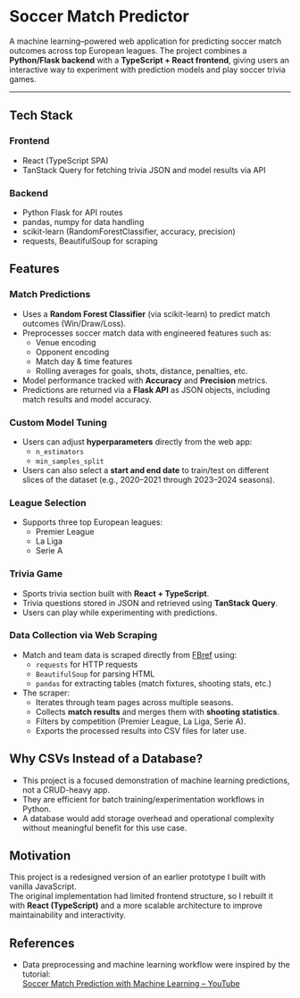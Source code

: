 # Soccer Match Predictor

A machine learning–powered web application for predicting soccer match outcomes across top European leagues. The project combines a **Python/Flask backend** with a **TypeScript + React frontend**, giving users an interactive way to experiment with prediction models and play soccer trivia games.  

---

## Tech Stack 

### Frontend 
- React (TypeScript SPA)
- TanStack Query for fetching trivia JSON and model results via API

### Backend
- Python Flask for API routes
- pandas, numpy for data handling
- scikit-learn (RandomForestClassifier, accuracy, precision)
- requests, BeautifulSoup for scraping

## Features

### Match Predictions
- Uses a **Random Forest Classifier** (via scikit-learn) to predict match outcomes (Win/Draw/Loss).  
- Preprocesses soccer match data with engineered features such as:  
  - Venue encoding  
  - Opponent encoding  
  - Match day & time features  
  - Rolling averages for goals, shots, distance, penalties, etc.  
- Model performance tracked with **Accuracy** and **Precision** metrics.  
- Predictions are returned via a **Flask API** as JSON objects, including match results and model accuracy.  

### Custom Model Tuning
- Users can adjust **hyperparameters** directly from the web app:  
  - `n_estimators`  
  - `min_samples_split`  
- Users can also select a **start and end date** to train/test on different slices of the dataset (e.g., 2020–2021 through 2023–2024 seasons).  

### League Selection
- Supports three top European leagues:  
  - Premier League  
  - La Liga  
  - Serie A  

### Trivia Game
- Sports trivia section built with **React + TypeScript**.  
- Trivia questions stored in JSON and retrieved using **TanStack Query**.  
- Users can play while experimenting with predictions.  

### Data Collection via Web Scraping
- Match and team data is scraped directly from [FBref](https://fbref.com) using:  
  - `requests` for HTTP requests  
  - `BeautifulSoup` for parsing HTML  
  - `pandas` for extracting tables (match fixtures, shooting stats, etc.)  
- The scraper:  
  - Iterates through team pages across multiple seasons.  
  - Collects **match results** and merges them with **shooting statistics**.  
  - Filters by competition (Premier League, La Liga, Serie A).  
  - Exports the processed results into CSV files for later use.
 
## Why CSVs Instead of a Database?
- This project is a focused demonstration of machine learning predictions, not a CRUD-heavy app.
- They are efficient for batch training/experimentation workflows in Python.
- A database would add storage overhead and operational complexity without meaningful benefit for this use case.

## Motivation
This project is a redesigned version of an earlier prototype I built with vanilla JavaScript.  
The original implementation had limited frontend structure, so I rebuilt it with **React (TypeScript)** and a more scalable architecture to improve maintainability and interactivity.

## References

- Data preprocessing and machine learning workflow were inspired by the tutorial:  
  [Soccer Match Prediction with Machine Learning – YouTube](https://www.youtube.com/watch?v=0irmDBWLrco)
